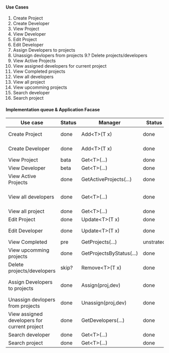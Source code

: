 #### Use Cases

1. Create Project
2. Create Developer
3. View Project
4. View Developer
5. Edit Project
6. Edit Developer
7. Assign Developers to projects
8. Unassign devlopers from projects
9.? Delete projects/developers
10. View Active Projects
11. View assigned developers for current project
12. View Completed projects
13. View all developers
14. View all project
15. View upcomming projects
16. Search developer
17. Search project

 #### Implementation queue & Application Facase

| Use case|Status| Manager |Status|Component|Status
|-| - |-| - |-|-|
| Create Project | done | Add\<T>(T x)| done | create-project-| done |
| Create Developer| done | Add\<T>(T x)| done | create-developer- | done |
| View Project| bata | Get\<T>(...)| done | project- | done |
| View Developer| beta | Get\<T>(...)| done| developer- | done |
| View Active Projects| done | GetActiveProjects(...)| done | active-projects  | done|
| View all developers| done | Get\<T>(...)| done |all-developers,list-developers| done |
| View all project| done | Get\<T>(...)| done | all-projects| done |
| Edit Project| done | Update\<T>(T x)| done | create-project | inherit |
| Edit Developer| done| Update\<T>(T x)| done | create-developer | inherit |
| View Completed | pre | GetProjects(...)| unstrated | all-projects | unstarted |
| View upcomming projects|  done | GetProjectsByStatus(...)| done| upcomming-projects | done |
| Delete projects/developers| skip? | Remove\<T>(T x)| done |  - | skip |
| Assign Developers to projects| done | Assign(proj,dev) | done | assign-button,assign-service | done |
| Unassign devlopers from projects| done | Unassign(proj,dev) | done | assign-button ,assign-service | done |
| View assigned developers for current project| done | GetDevelopers(...)| done | view-develoeprs | done |
| Search developer| done | Get\<T>(...)| done | list-developers | done|
| Search project| done | Get\<T>(...)| done | list-projects | done|


